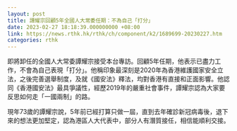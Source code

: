 ```yaml
---
layout: post
title: 譚耀宗回顧5年全國人大常委任期：不為自己「打分」
date: 2023-02-27 18:18:39.000000000 +08:00
link: https://news.rthk.hk/rthk/ch/component/k2/1689699-20230227.htm
categories: rthk
---
```


即將卸任的全國人大常委譚耀宗接受本台專訪。回顧5年任期，他表示已盡力工作，不會為自己表現「打分」。他稱印象最深刻是2020年為香港維護國家安全立法，之後完善選舉制度，及就《國安法》釋法，均對香港有直接和正面影響。他認同《香港國安法》最具爭議性，經歷2019年的嚴重社會事件，譚耀宗認為大家要反思如何走「一國兩制」的路。

現年73歲的譚耀宗說，5年前已經打算只做一屆，直到去年確診新冠病毒後，退下來的想法更加堅定，認為港區人大代表中，部分人有潛質接任，相信能順利交接。
